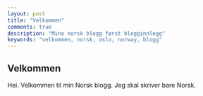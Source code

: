 ```yaml
---
layout: post
title: "Velkommen"
comments: true
description: "Mine norsk blogg først blogginnlegg"
keywords: "velkommen, norsk, oslo, norway, blogg"
---
```


## Velkommen

Hei. Velkommen til min Norsk blogg. Jeg skal skriver bare Norsk. 
